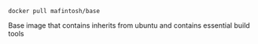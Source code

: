 ```
docker pull mafintosh/base
```

Base image that contains inherits from ubuntu and contains essential build tools